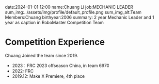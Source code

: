 date:2024-01-01 12:00
name:Chuang Li
job:MECHANIC LEADER
sum_img:../assets/img/profile/default_profile.png
sum_img_alt:Team Members:Chuang
birthyear:2006
summary: 2 year Mechanic Leader and 1 year as caption in RoboMaster Competition Team

# Competition Experience
Chuang Joined the team since 2019.

- 2023：FRC 2023 offseason China, in team 6970
- 2022: FRC
- 2019.12: Make X Premiere, 4th place
